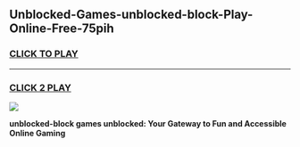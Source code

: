 
## Unblocked-Games-unblocked-block-Play-Online-Free-75pih
<h3>
<a href="https://premium76.site?title=unblocked-block&ref=26A">CLICK TO PLAY</a></h3>
<hr>

<h3>
<a href="https://premium76.site?title=unblocked-block&ref=26A">CLICK 2 PLAY</a>
  
</h3>

<a href="https://premium76.site?title=unblocked-block&ref=26A"><img src="https://clearcache.store/games.png"></a>


**unblocked-block games unblocked: Your Gateway to Fun and Accessible Online Gaming**
